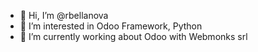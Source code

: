 - 👋 Hi, I’m @rbellanova
- 👀 I’m interested in Odoo Framework, Python
- 🌱 I’m currently working about Odoo with Webmonks srl

<!---
rbellanova/rbellanova is a ✨ special ✨ repository because its `README.md` (this file) appears on your GitHub profile.
You can click the Preview link to take a look at your changes.
--->
